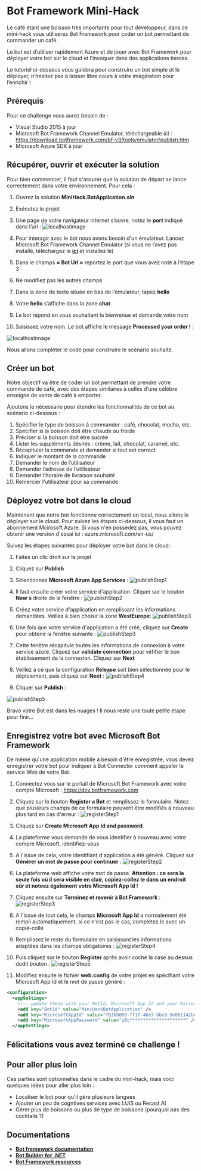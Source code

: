 # Bot Framework Mini-Hack
Le café étant une boisson très importante pour tout développeur, dans ce mini-hack vous utiliserez Bot Framework pour coder un bot permettant de commander un café.

Le but est d’utiliser rapidement Azure et de jouer avec Bot Framework pour déployer votre bot sur le cloud et l’invoquer dans des applications tierces.

Le tutoriel ci-dessous vous guidera pour construire un bot simple et le déployer, n’hésitez pas à laisser libre cours à votre imagination pour l’enrichir !

## Prérequis

Pour ce challenge vous aurez besoin de : 

*	Visual Studio 2015 à jour
*	Microsoft Bot Framework Channel Emulator, téléchargeable ici : https://download.botframework.com/bf-v3/tools/emulator/publish.htm
* Microsoft Azure SDK à jour

## Récupérer, ouvrir et exécuter la solution
Pour bien commencer, il faut s'assurer que la solution de départ se lance correctement dans votre environnement. 
Pour cela :

1.  Ouvrez la solution **MiniHack.BotApplication.sln**
2.  Exécutez le projet
3.  Une page de votre navigateur internet s’ouvre, notez le **port** indiqué dans l’url : 
![localhostimage](https://github.com/EdwigeSeminara/Mini-Hacks/blob/master/BotFramework/README_files/localhosturl.PNG)

4.  Pour interagir avec le bot nous avons besoin d'un émulateur. Lancez Microsoft Bot Framework Channel Emulator (si vous ne l’avez pas installé, téléchargez le **[ici](https://download.botframework.com/bf-v3/tools/emulator/publish.htm)** et installez le)
5.	Dans le champs **« Bot Url »** reportez le port que vous avez noté à l’étape 3
6.	Ne modifiez pas les autres champs
7.	Dans la zone de texte située en bas de l’émulateur, tapez **hello**
8.	Votre **hello** s’affiche dans la zone **chat** 
9.  Le bot répond en vous souhaitant la bienvenue et demande votre nom 
10. Saisissez votre nom. Le bot affiche le message **Processed your order !** : 

![localhostimage](https://github.com/EdwigeSeminara/Mini-Hacks/blob/master/BotFramework/README_files/debugresult.PNG)

Nous allons compléter le code pour construire le scénario souhaité.

## Créer un bot

Notre objectif va être de coder un bot permettant de prendre votre commande de café, avec des étapes similaires à celles d’une célèbre enseigne de vente de café à emporter.

Ajoutons le nécessaire pour étendre les fonctionnalités de ce bot au scénario ci-dessous :

1.	Spécifier le type de boisson à commander : café, chocolat, mocha, etc.
2.	Spécifier si la boisson doit être chaude ou froide
3.	Préciser si la boisson doit être sucrée
4.	Lister les suppléments désirés : crème, lait, chocolat, caramel, etc.
5.	Récapituler la commande et demander si tout est correct
6.	Indiquer le montant de la commande
7.	Demander le nom de l’utilisateur
8.	Demander l’adresse de l’utilisateur
9.	Demander l’horaire de livraison souhaité
10. Remercier l'utilisateur pour sa commande



## Déployez votre bot dans le cloud

Maintenant que notre bot fonctionne correctement en local, nous allons le déployer sur le cloud. Pour suivez les étapes ci-dessous, il vous faut un abonnement Mcirosoft Azure. Si vous n'en possèdez pas, vous pouvez obtenir une version d'essai ici : azure.microsoft.com/en-us/

Suivez les étapes suivantes pour déployer votre bot dans le cloud :

1. Faites un clic droit sur le projet
2. Cliquez sur **Publish**
3. Sélectionnez **Microsoft Azure App Services** : 
![publishStep1](https://github.com/EdwigeSeminara/Mini-Hacks/blob/master/BotFramework/README_files/publishbot_step1.png)

4. Il faut ensuite créer votre service d'application. Cliquer sur le bouton **New** à droite de la fenêtre : 
![publishStep2](https://github.com/EdwigeSeminara/Mini-Hacks/blob/master/BotFramework/README_files/publishbot_step2.PNG)

5. Créez votre service d'application en remplissant les informations demandées. Veillez à bien choisir la zone **WestEurope**: 
![publishStep3](https://github.com/EdwigeSeminara/Mini-Hacks/blob/master/BotFramework/README_files/publishbot_step3.PNG)

6. Une fois que votre service d'application a été créé, cliquez sur **Create** pour obtenir la fenêtre suivante :
![publishStep3](https://github.com/EdwigeSeminara/Mini-Hacks/blob/master/BotFramework/README_files/publishbot_step4.PNG)

7. Cette fenêtre récapitule toutes les informations de connexion à votre service azure. Cliquez sur **validate connection** pour véfifier le bon établissement de la connexion. Cliquez sur **Next**
8. Veillez à ce que la configuration **Release** soit bien sélectionnée pour le déploiement, puis cliquez sur **Next** : 
![publishStep4](https://github.com/EdwigeSeminara/Mini-Hacks/blob/master/BotFramework/README_files/publishbot_step5.PNG)

9. Cliquer sur **Publish** : 

![publishStep5](https://github.com/EdwigeSeminara/Mini-Hacks/blob/master/BotFramework/README_files/publishbot_step6.PNG)

Bravo votre Bot est dans les nuages ! Il nous reste une toute petite étape pour finir...

## Enregistrez votre bot avec Microsoft Bot Framework

De même qu'une application mobile a besoin d'être enregistrée, vous devez enregistrer votre bot pour indiquer à Bot Connector comment appeler le service Web de votre Bot.

1. Connectez vous sur le portail de Microsoft Bot Framework avec votre compte Microsoft : https://dev.botframework.com 
2. Cliquez sur le bouton **Register a Bot** et remplissez le formulaire. Notez que plusieurs champs de ce formulaire peuvent être modifiés à nouveau plus tard en cas d'erreur : 
![registerStep1](https://github.com/EdwigeSeminara/Mini-Hacks/blob/master/BotFramework/README_files/registerbot_step1.PNG)

3. Cliquez sur **Create Microsoft App Id and password**. 
4. La plateforme vous demande de vous identifier à nouveau avec votre compre Microsoft, identifiez-vous
5. A l'issue de cela, votre identifiant d'application a été généré. Cliquez sur **Générer un mot de passe pour continuer** : 
![registerStep2](https://github.com/EdwigeSeminara/Mini-Hacks/blob/master/BotFramework/README_files/registerbot_step1bis.PNG)

6. La plateforme web affiche votre mot de passe. **Attention : ce sera la seule fois où il sera visible en clair, copiez-collez le dans un endroit sûr et noteez également votre Microsoft App Id !**
7. Cliquez ensuite sur **Terminez et revenir à Bot Framework** : 
![registerStep3](https://github.com/EdwigeSeminara/Mini-Hacks/blob/master/BotFramework/README_files/registerbot_step1ter.PNG)

8. A l'issue de tout cela, le champs **Microsoft App Id** a normalement été rempli automatiquement, si ce n'est pas le cas, complétez le avec un copié-collé
9. Remplissez le reste du formulaire en saisissant les informations adaptées dans les champs obligatoires : 
![registerStep4](https://github.com/EdwigeSeminara/Mini-Hacks/blob/master/BotFramework/README_files/registerbot_step2.PNG)

10. Puis cliquez sur le bouton **Register** après avoir coché la case au dessus dudit bouton : 
![registerStep5](https://github.com/EdwigeSeminara/Mini-Hacks/blob/master/BotFramework/README_files/registerbot_step3.PNG)

11. Modifiez ensuite le fichier **web.config** de votre projet en spécifiant votre Microsoft App Id et le mot de passe généré : 
```xml
<configuration>
  <appSettings>
    <!-- update these with your BotId, Microsoft App Id and your Microsoft App Password-->
    <add key="BotId" value="MiniHackBotApplication" />
    <add key="MicrosoftAppId" value="f83b8009-ff1f-4be7-bbc8-9e081142bed5" />
    <add key="MicrosoftAppPassword" value="zBc*********************" />
  </appSettings>
```

## Félicitations vous avez terminé ce challenge !

## Pour aller plus loin

Ces parties sont optionnelles dans le cadre du mini-hack, mais voici quelques idées pour aller plus loin :

* Localiser le bot pour qu’il gère plusieurs langues
* Ajouter un peu de cogntives services avec LUIS ou Recast.AI
* Gérer plus de boissons ou plus de type de boissons (pourquoi pas des cocktails ?)

## Documentations

* **[Bot framework documentation](https://docs.botframework.com/en-us/)**
* **[Bot Builder for .NET](https://download.botframework.com/bf-v3/tools/emulator/publish.htm)**
* **[Bot Framework resources](https://docs.botframework.com/en-us/tools/bot-framework-emulator/#navtitle)**
